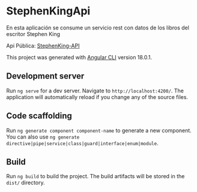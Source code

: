 # StephenKingApi

En esta aplicación se consume un servicio rest con datos de los libros del escritor Stephen King

Api Pública: [StephenKing-API](https://stephen-king-api.onrender.com/?ref=public_apis)

This project was generated with [Angular CLI](https://github.com/angular/angular-cli) version 18.0.1.

## Development server

Run `ng serve` for a dev server. Navigate to `http://localhost:4200/`. The application will automatically reload if you change any of the source files.

## Code scaffolding

Run `ng generate component component-name` to generate a new component. You can also use `ng generate directive|pipe|service|class|guard|interface|enum|module`.

## Build

Run `ng build` to build the project. The build artifacts will be stored in the `dist/` directory.